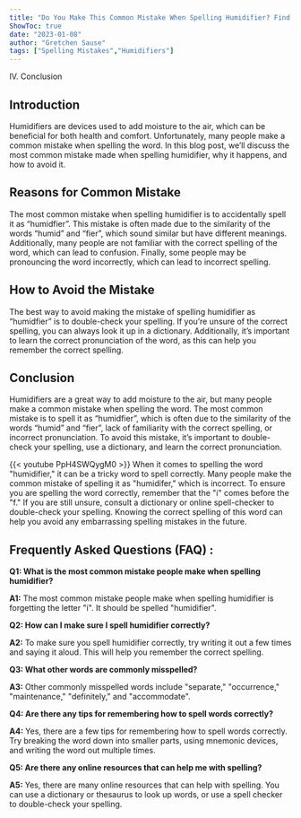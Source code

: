 ```yaml
---
title: "Do You Make This Common Mistake When Spelling Humidifier? Find Out Here!"
ShowToc: true 
date: "2023-01-08"
author: "Gretchen Sause" 
tags: ["Spelling Mistakes","Humidifiers"]
---
```

IV. Conclusion

## Introduction
Humidifiers are devices used to add moisture to the air, which can be beneficial for both health and comfort. Unfortunately, many people make a common mistake when spelling the word. In this blog post, we’ll discuss the most common mistake made when spelling humidifier, why it happens, and how to avoid it. 

## Reasons for Common Mistake
The most common mistake when spelling humidifier is to accidentally spell it as “humidfier”. This mistake is often made due to the similarity of the words “humid” and “fier”, which sound similar but have different meanings. Additionally, many people are not familiar with the correct spelling of the word, which can lead to confusion. Finally, some people may be pronouncing the word incorrectly, which can lead to incorrect spelling. 

## How to Avoid the Mistake
The best way to avoid making the mistake of spelling humidifier as “humidfier” is to double-check your spelling. If you’re unsure of the correct spelling, you can always look it up in a dictionary. Additionally, it’s important to learn the correct pronunciation of the word, as this can help you remember the correct spelling. 

## Conclusion
Humidifiers are a great way to add moisture to the air, but many people make a common mistake when spelling the word. The most common mistake is to spell it as “humidfier”, which is often due to the similarity of the words “humid” and “fier”, lack of familiarity with the correct spelling, or incorrect pronunciation. To avoid this mistake, it’s important to double-check your spelling, use a dictionary, and learn the correct pronunciation.

{{< youtube PpH4SWQygM0 >}} 
When it comes to spelling the word "humidifier," it can be a tricky word to spell correctly. Many people make the common mistake of spelling it as "humidifer," which is incorrect. To ensure you are spelling the word correctly, remember that the "i" comes before the "f." If you are still unsure, consult a dictionary or online spell-checker to double-check your spelling. Knowing the correct spelling of this word can help you avoid any embarrassing spelling mistakes in the future.

## Frequently Asked Questions (FAQ) :
**Q1: What is the most common mistake people make when spelling humidifier?**

**A1:** The most common mistake people make when spelling humidifier is forgetting the letter "i". It should be spelled "humidifier". 

**Q2: How can I make sure I spell humidifier correctly?**

**A2:** To make sure you spell humidifier correctly, try writing it out a few times and saying it aloud. This will help you remember the correct spelling.

**Q3: What other words are commonly misspelled?**

**A3:** Other commonly misspelled words include "separate," "occurrence," "maintenance," "definitely," and "accommodate". 

**Q4: Are there any tips for remembering how to spell words correctly?**

**A4:** Yes, there are a few tips for remembering how to spell words correctly. Try breaking the word down into smaller parts, using mnemonic devices, and writing the word out multiple times. 

**Q5: Are there any online resources that can help me with spelling?**

**A5:** Yes, there are many online resources that can help with spelling. You can use a dictionary or thesaurus to look up words, or use a spell checker to double-check your spelling.





